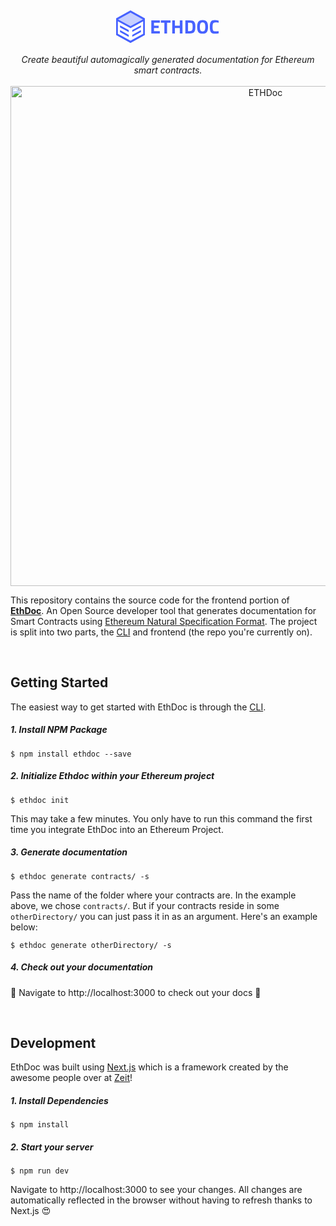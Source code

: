 <h2 align="center">
<svg width="166" height="52" viewBox="0 0 166 52" fill="none" xmlns="http://www.w3.org/2000/svg">
<path fill-rule="evenodd" clip-rule="evenodd" d="M23 0L0 12.6487V39.3513L23.0001 52L46 39.3513V12.6487L23 0Z" fill="#4762FF"/>
<path fill-rule="evenodd" clip-rule="evenodd" d="M46 33.027H0V12.6487L23 0L46 12.6487V33.027Z" transform="translate(0 3.51352)" fill="#C6CFFF"/>
<path fill-rule="evenodd" clip-rule="evenodd" d="M23 12.6487L0 0V26.7027L23 39.3513L45.9999 26.7027V0L23 12.6487Z" transform="translate(0.00012207 12.6487)" fill="#4762FF"/>
<path fill-rule="evenodd" clip-rule="evenodd" d="M20.212 11.0585L0 0V20.1936L20.2122 31.0391V31.0368L40.4242 20.0962V0.117889L20.212 11.0585Z" transform="translate(43.2122 17.401) scale(-1 1)" fill="white"/>
<path d="M0 0L13.9394 7.72973V10.8919L0 3.24024V0Z" transform="translate(6.27307 31.6216)" fill="#4762FF"/>
<path d="M0 0L13.9394 7.72974V10.8919L0 3.24024V0Z" transform="translate(6.27295 23.8919)" fill="#4762FF"/>
<path d="M0 0L13.9394 7.58919V10.6939L0 3.18133V0Z" transform="translate(39.7272 31.6216) scale(-1 1)" fill="#4762FF"/>
<path d="M0 0L13.9394 7.5892V10.6939L0 3.18133V0Z" transform="translate(39.7272 23.8919) scale(-1 1)" fill="#4762FF"/>
<path d="M2.294 35V13.92H15.934V17.64H6.572V22.569H14.074V26.227H6.572V31.28H15.934V35H2.294ZM17.568 17.702V13.92H33.068V17.702H27.488V35H23.21V17.702H17.568ZM47.8974 35V26.258H40.0544V35H35.7764V13.92H40.0544V22.538H47.8974V13.92H52.1754V35H47.8974ZM63.8549 35H56.7559V13.92H63.8549C65.6736 13.92 67.1719 14.1163 68.3499 14.509C69.5279 14.881 70.4372 15.5113 71.0779 16.4C71.7392 17.268 72.1939 18.3013 72.4419 19.5C72.6899 20.678 72.8139 22.2177 72.8139 24.119C72.8139 26.0203 72.7002 27.6013 72.4729 28.862C72.2456 30.102 71.8116 31.218 71.1709 32.21C70.5509 33.1813 69.6416 33.8943 68.4429 34.349C67.2442 34.783 65.7149 35 63.8549 35ZM68.3499 26.63C68.3912 25.9687 68.4119 25.0593 68.4119 23.902C68.4119 22.724 68.3706 21.7837 68.2879 21.081C68.2052 20.3783 68.0089 19.7377 67.6989 19.159C67.3889 18.5803 66.9239 18.1877 66.3039 17.981C65.7046 17.7537 64.8882 17.64 63.8549 17.64H61.0339V31.28H63.8549C65.4049 31.28 66.5312 30.8873 67.2339 30.102C67.8332 29.4613 68.2052 28.304 68.3499 26.63ZM80.8955 30.04C81.5155 31.1147 82.6625 31.652 84.3365 31.652C86.0105 31.652 87.1471 31.1147 87.7465 30.04C88.3665 28.9447 88.6765 27.126 88.6765 24.584C88.6765 22.0213 88.3665 20.1613 87.7465 19.004C87.1265 17.8467 85.9898 17.268 84.3365 17.268C82.6831 17.268 81.5465 17.8467 80.9265 19.004C80.3065 20.1613 79.9965 22.0213 79.9965 24.584C79.9965 27.126 80.2961 28.9447 80.8955 30.04ZM91.0945 32.768C89.7925 34.504 87.5398 35.372 84.3365 35.372C81.1331 35.372 78.8701 34.504 77.5475 32.768C76.2455 31.0113 75.5945 28.273 75.5945 24.553C75.5945 20.833 76.2455 18.074 77.5475 16.276C78.8701 14.4573 81.1331 13.548 84.3365 13.548C87.5398 13.548 89.7925 14.4573 91.0945 16.276C92.4171 18.074 93.0785 20.833 93.0785 24.553C93.0785 28.273 92.4171 31.0113 91.0945 32.768ZM110.108 34.659C107.917 35.1343 105.944 35.372 104.187 35.372C102.43 35.372 101.025 35.155 99.9711 34.721C98.9171 34.287 98.0905 33.5947 97.4911 32.644C96.8918 31.6933 96.4785 30.5773 96.2511 29.296C96.0238 28.0147 95.9101 26.4027 95.9101 24.46C95.9101 20.3887 96.4785 17.5573 97.6151 15.966C98.7725 14.354 100.891 13.548 103.97 13.548C105.747 13.548 107.804 13.827 110.139 14.385L110.015 17.795C107.969 17.485 106.264 17.33 104.9 17.33C103.557 17.33 102.596 17.516 102.017 17.888C101.438 18.2393 101.004 18.9213 100.715 19.934C100.446 20.9467 100.312 22.6723 100.312 25.111C100.312 27.5497 100.591 29.2443 101.149 30.195C101.728 31.125 102.864 31.59 104.559 31.59C106.274 31.59 108.093 31.4453 110.015 31.156L110.108 34.659Z" transform="translate(54 2)" fill="#4762FF"/>
</svg>
</h2>

<p align="center">
  <i>Create beautiful automagically generated documentation for Ethereum smart contracts.</i>
  <br/>
  <br/>
  <img src="https://user-images.githubusercontent.com/7297269/44291274-32d9d000-a232-11e8-93a8-9180ee85399e.png" alt="ETHDoc" width="800" />
</p>

This repository contains the source code for the frontend portion of [**EthDoc**](https://ethdoc.io). An Open Source developer tool that generates documentation for Smart Contracts using [Ethereum Natural Specification Format](https://github.com/ethereum/wiki/wiki/Ethereum-Natural-Specification-Format). The project is split into two parts, the [CLI](https://github.com/iMuzz/ethdoc-cli) and frontend (the repo you're currently on).

<br />

## Getting Started
The easiest way to get started with EthDoc is through the [CLI](https://github.com/iMuzz/ethdoc-cli).

##### 1. Install NPM Package
```
$ npm install ethdoc --save
```

##### 2. Initialize Ethdoc within your Ethereum project

```
$ ethdoc init
```
This may take a few minutes. You only have to run this command the first time you integrate EthDoc into an Ethereum Project.

##### 3. Generate documentation

```
$ ethdoc generate contracts/ -s
```

Pass the name of the folder where your contracts are. In the example above, we chose `contracts/`. But if your contracts reside in some `otherDirectory/` you can just pass it in as an argument. Here's an example below: 
```
$ ethdoc generate otherDirectory/ -s
```

##### 4. Check out your documentation 

🎉 Navigate to http://localhost:3000 to check out your docs 🎉

<br />

## Development

EthDoc was built using [Next.js](https://github.com/zeit/next.js/) which is a framework created by the awesome people over at [Zeit](https://zeit.co/)!

##### 1. Install Dependencies
```
$ npm install
```

##### 2. Start your server
```
$ npm run dev
```

Navigate to http://localhost:3000 to see your changes. All changes are automatically reflected in the browser without having to refresh thanks to Next.js 😍
